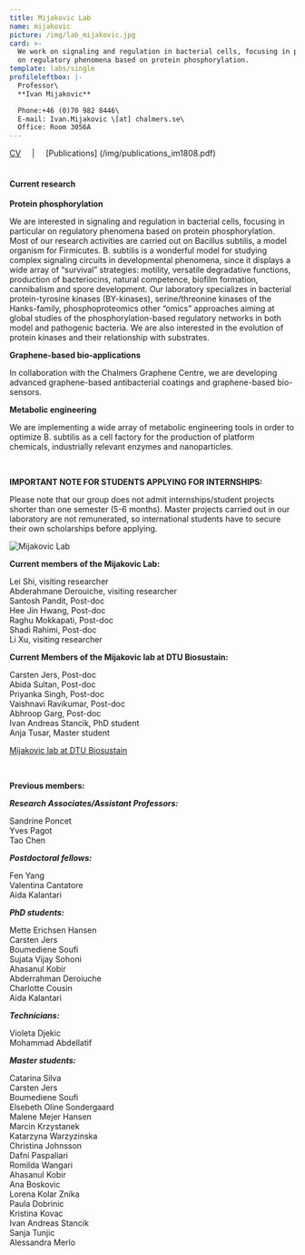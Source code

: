 ```yaml
---
title: Mijakovic Lab
name: mijakovic
picture: /img/lab_mijakovic.jpg
card: >-
  We work on signaling and regulation in bacterial cells, focusing in particular
  on regulatory phenomena based on protein phosphorylation.
template: labs/single
profileleftbox: |-
  Professor\
  **Ivan Mijakovic**

  Phone:+46 (0)70 982 8446\
  E-mail: Ivan.Mijakovic \[at] chalmers.se\
  Office: Room 3056A
---
```


[CV](/img/cv_im1808.pdf) &nbsp;&nbsp;&nbsp;&nbsp;|&nbsp;&nbsp;&nbsp;&nbsp; [Publications] (/img/publications_im1808.pdf)
<br><br>


#### Current research



**Protein phosphorylation**

We are interested in signaling and regulation in bacterial cells, focusing in particular on regulatory phenomena based on protein phosphorylation. Most of our research activities are carried out on Bacillus subtilis, a model organism for Firmicutes. B. subtilis is a wonderful model for studying complex signaling circuits in developmental phenomena, since it displays a wide array of “survival” strategies: motility, versatile degradative functions, production of bacteriocins, natural competence, biofilm formation, cannibalism and spore development. Our laboratory specializes in bacterial protein-tyrosine kinases (BY-kinases), serine/threonine kinases of the Hanks-family, phosphoproteomics other “omics” approaches aiming at global studies of the phosphorylation-based regulatory networks in both model and pathogenic bacteria. We are also interested in the evolution of protein kinases and their relationship with substrates.



**Graphene-based bio-applications**

In collaboration with the Chalmers Graphene Centre, we are developing advanced graphene-based antibacterial coatings and graphene-based bio-sensors.



**Metabolic engineering**

We are implementing a wide array of metabolic engineering tools in order to optimize B. subtilis as a cell factory for the production of platform chemicals, industrially relevant enzymes and nanoparticles.

<br>

**IMPORTANT NOTE FOR STUDENTS APPLYING FOR INTERNSHIPS:**

Please note that our group does not admit internships/student projects shorter than one semester (5-6 months). Master projects carried out in our laboratory are not remunerated, so international students have to secure their own scholarships before applying.

![Mijakovic Lab](/img/pic_imgroup_720.png)

**Current members of the Mijakovic Lab:**

Lei Shi, visiting researcher  
Abderahmane Derouiche, visiting researcher  
Santosh Pandit, Post-doc  
Hee Jin Hwang, Post-doc  
Raghu Mokkapati, Post-doc  
Shadi Rahimi, Post-doc  
Li Xu, visiting researcher



**Current Members of the Mijakovic lab at DTU Biosustain:**	 

Carsten Jers, Post-doc  
Abida Sultan, Post-doc  
Priyanka Singh, Post-doc  
Vaishnavi Ravikumar, Post-doc  
Abhroop Garg, Post-doc  
Ivan Andreas Stancik, PhD student  
Anja Tusar, Master student



[Mijakovic lab at DTU Biosustain ](http://www.biosustain.dtu.dk/english/research/research-groups/bacterial-signal-transduction)

<br>

**Previous members:** 	  	 



_**Research Associates/Assistant Professors:**_

Sandrine Poncet  
Yves Pagot  
Tao Chen  



_**Postdoctoral fellows:**_

Fen Yang  
Valentina Cantatore  
Aida Kalantari



_**PhD students:**_

Mette Erichsen Hansen  
Carsten Jers  
Boumediene Soufi  
Sujata Vijay Sohoni  
Ahasanul Kobir  
Abderrahman Deroiuche  
Charlotte Cousin  
Aida Kalantari



_**Technicians:**_

Violeta Djekic  
Mohammad Abdellatif



_**Master students:**_

Catarina Silva  
Carsten Jers  
Boumediene Soufi  
Elsebeth Oline Sondergaard  
Malene Mejer Hansen  
Marcin Krzystanek  
Katarzyna Warzyzinska  
Christina Johnsson  
Dafni Paspaliari  
Romilda Wangari  
Ahasanul Kobir  
Ana Boskovic  
Lorena Kolar Znika  
Paula Dobrinic  
Kristina Kovac  
Ivan Andreas Stancik  
Sanja Tunjic  
Alessandra Merlo

